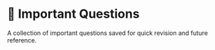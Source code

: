 # 📘 Important Questions  

A collection of important questions saved for quick revision and future reference.  
